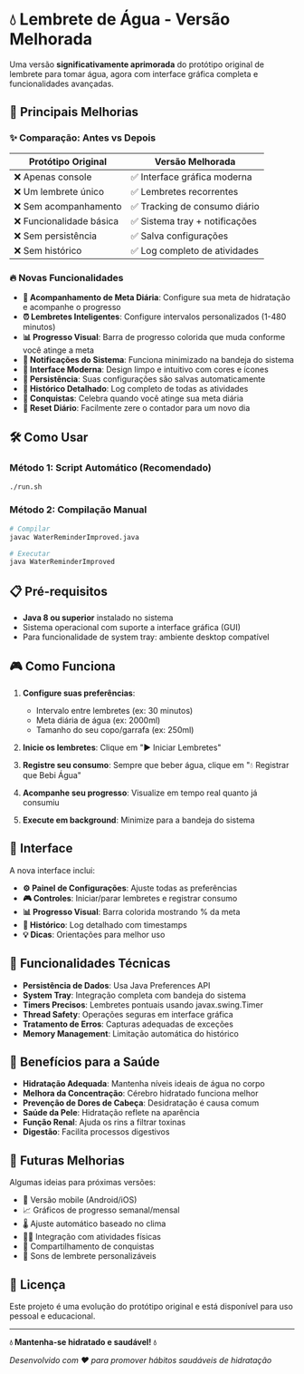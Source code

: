 # 💧 Lembrete de Água - Versão Melhorada

Uma versão **significativamente aprimorada** do protótipo original de lembrete para tomar água, agora com interface gráfica completa e funcionalidades avançadas.

## 🚀 Principais Melhorias

### ✨ Comparação: Antes vs Depois

| **Protótipo Original** | **Versão Melhorada** |
|----------------------|---------------------|
| ❌ Apenas console | ✅ Interface gráfica moderna |
| ❌ Um lembrete único | ✅ Lembretes recorrentes |
| ❌ Sem acompanhamento | ✅ Tracking de consumo diário |
| ❌ Funcionalidade básica | ✅ Sistema tray + notificações |
| ❌ Sem persistência | ✅ Salva configurações |
| ❌ Sem histórico | ✅ Log completo de atividades |

### 🔥 Novas Funcionalidades

- **🎯 Acompanhamento de Meta Diária**: Configure sua meta de hidratação e acompanhe o progresso
- **⏰ Lembretes Inteligentes**: Configure intervalos personalizados (1-480 minutos)
- **📊 Progresso Visual**: Barra de progresso colorida que muda conforme você atinge a meta
- **🔔 Notificações do Sistema**: Funciona minimizado na bandeja do sistema
- **📱 Interface Moderna**: Design limpo e intuitivo com cores e ícones
- **💾 Persistência**: Suas configurações são salvas automaticamente
- **📝 Histórico Detalhado**: Log completo de todas as atividades
- **🎉 Conquistas**: Celebra quando você atinge sua meta diária
- **🔄 Reset Diário**: Facilmente zere o contador para um novo dia

## 🛠️ Como Usar

### Método 1: Script Automático (Recomendado)
```bash
./run.sh
```

### Método 2: Compilação Manual
```bash
# Compilar
javac WaterReminderImproved.java

# Executar
java WaterReminderImproved
```

## 📋 Pré-requisitos

- **Java 8 ou superior** instalado no sistema
- Sistema operacional com suporte a interface gráfica (GUI)
- Para funcionalidade de system tray: ambiente desktop compatível

## 🎮 Como Funciona

1. **Configure suas preferências**:
   - Intervalo entre lembretes (ex: 30 minutos)
   - Meta diária de água (ex: 2000ml)
   - Tamanho do seu copo/garrafa (ex: 250ml)

2. **Inicie os lembretes**: Clique em "▶️ Iniciar Lembretes"

3. **Registre seu consumo**: Sempre que beber água, clique em "💧 Registrar que Bebi Água"

4. **Acompanhe seu progresso**: Visualize em tempo real quanto já consumiu

5. **Execute em background**: Minimize para a bandeja do sistema

## 🎨 Interface

A nova interface inclui:

- **⚙️ Painel de Configurações**: Ajuste todas as preferências
- **🎮 Controles**: Iniciar/parar lembretes e registrar consumo
- **📊 Progresso Visual**: Barra colorida mostrando % da meta
- **📝 Histórico**: Log detalhado com timestamps
- **💡 Dicas**: Orientações para melhor uso

## 🔧 Funcionalidades Técnicas

- **Persistência de Dados**: Usa Java Preferences API
- **System Tray**: Integração completa com bandeja do sistema
- **Timers Precisos**: Lembretes pontuais usando javax.swing.Timer
- **Thread Safety**: Operações seguras em interface gráfica
- **Tratamento de Erros**: Capturas adequadas de exceções
- **Memory Management**: Limitação automática do histórico

## 🏥 Benefícios para a Saúde

- **Hidratação Adequada**: Mantenha níveis ideais de água no corpo
- **Melhora da Concentração**: Cérebro hidratado funciona melhor
- **Prevenção de Dores de Cabeça**: Desidratação é causa comum
- **Saúde da Pele**: Hidratação reflete na aparência
- **Função Renal**: Ajuda os rins a filtrar toxinas
- **Digestão**: Facilita processos digestivos

## 🔮 Futuras Melhorias

Algumas ideias para próximas versões:
- 📱 Versão mobile (Android/iOS)
- 📈 Gráficos de progresso semanal/mensal
- 🌡️ Ajuste automático baseado no clima
- 🏃‍♂️ Integração com atividades físicas
- 👥 Compartilhamento de conquistas
- 🎵 Sons de lembrete personalizáveis

## 📄 Licença

Este projeto é uma evolução do protótipo original e está disponível para uso pessoal e educacional.

---

**💧 Mantenha-se hidratado e saudável! 💧**

*Desenvolvido com ❤️ para promover hábitos saudáveis de hidratação*
